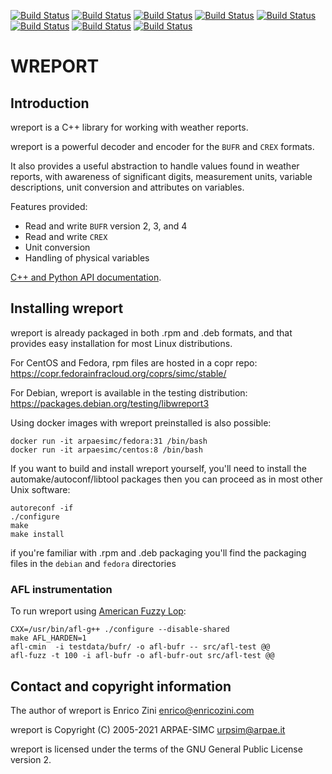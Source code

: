 [![Build Status](https://badges.herokuapp.com/travis/ARPA-SIMC/wreport?branch=master&env=DOCKER_IMAGE=centos:7&label=centos7)](https://travis-ci.org/ARPA-SIMC/wreport)
[![Build Status](https://badges.herokuapp.com/travis/ARPA-SIMC/wreport?branch=master&env=DOCKER_IMAGE=centos:8&label=centos8)](https://travis-ci.org/ARPA-SIMC/wreport)
[![Build Status](https://badges.herokuapp.com/travis/ARPA-SIMC/wreport?branch=master&env=DOCKER_IMAGE=fedora:31&label=fedora31)](https://travis-ci.org/ARPA-SIMC/wreport)
[![Build Status](https://badges.herokuapp.com/travis/ARPA-SIMC/wreport?branch=master&env=DOCKER_IMAGE=fedora:32&label=fedora32)](https://travis-ci.org/ARPA-SIMC/wreport)
[![Build Status](https://badges.herokuapp.com/travis/ARPA-SIMC/wreport?branch=master&env=DOCKER_IMAGE=fedora:33&label=fedora33)](https://travis-ci.org/ARPA-SIMC/wreport)
[![Build Status](https://badges.herokuapp.com/travis/ARPA-SIMC/wreport?branch=master&env=DOCKER_IMAGE=fedora:34&label=fedora34)](https://travis-ci.org/ARPA-SIMC/wreport)
[![Build Status](https://badges.herokuapp.com/travis/ARPA-SIMC/wreport?branch=master&env=DOCKER_IMAGE=fedora:rawhide&label=fedorarawhide)](https://travis-ci.org/ARPA-SIMC/wreport)
[![Build Status](https://copr.fedorainfracloud.org/coprs/simc/stable/package/wreport/status_image/last_build.png)](https://copr.fedorainfracloud.org/coprs/simc/stable/package/wreport/)

# WREPORT



## Introduction

wreport is a C++ library for working with weather reports.

wreport is a powerful decoder and encoder for the `BUFR` and `CREX` formats.

It also provides a useful abstraction to handle values found in weather
reports, with awareness of significant digits, measurement units, variable
descriptions, unit conversion and attributes on variables.

Features provided:

- Read and write `BUFR` version 2, 3, and 4
- Read and write `CREX`
- Unit conversion
- Handling of physical variables

[C++ and Python API documentation](https://arpa-simc.github.io/wreport/).

## Installing wreport

wreport is already packaged in both .rpm and .deb formats, and that provides
easy installation for most Linux distributions.

For CentOS and Fedora, rpm files are hosted in a copr repo:
https://copr.fedorainfracloud.org/coprs/simc/stable/

For Debian, wreport is available in the testing distribution:
https://packages.debian.org/testing/libwreport3

Using docker images with wreport preinstalled is also possible:

```
docker run -it arpaesimc/fedora:31 /bin/bash
docker run -it arpaesimc/centos:8 /bin/bash
```

If you want to build and install wreport yourself, you'll need to install the
automake/autoconf/libtool packages then you can proceed as in most other Unix 
software:

```
autoreconf -if 
./configure
make
make install
```

if you're familiar with .rpm and .deb packaging you'll find the packaging 
files in the `debian` and `fedora` directories

### AFL instrumentation

To run wreport using [American Fuzzy Lop](http://lcamtuf.coredump.cx/afl/):

    CXX=/usr/bin/afl-g++ ./configure --disable-shared
    make AFL_HARDEN=1
    afl-cmin  -i testdata/bufr/ -o afl-bufr -- src/afl-test @@
    afl-fuzz -t 100 -i afl-bufr -o afl-bufr-out src/afl-test @@

## Contact and copyright information

The author of wreport is Enrico Zini <enrico@enricozini.com>

wreport is Copyright (C) 2005-2021 ARPAE-SIMC <urpsim@arpae.it>

wreport is licensed under the terms of the GNU General Public License version
2.
